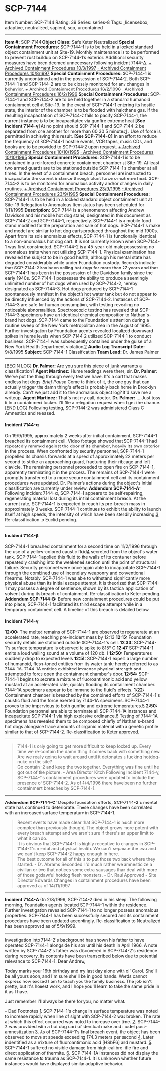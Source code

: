 # SCP-7144
Item Number: SCP-7144
Rating: 39
Series: series-8
Tags: _licensebox, adaptive, neutralized, sapient, scp, uncontained

---

**Item #:** SCP-7144
**Object Class:** Safe Keter Neutralized
**Special Containment Procedures:** SCP-7144-1 is to be held in a locked standard object containment unit at Site-19. Monthly maintenance is to be performed to prevent rust buildup on SCP-7144-1's exterior.
Additional security measures have been deemed unnecessary following incident 7144-Δ.
[\+ Archived Containment Procedures 10/8/1997](javascript:;)
[\- Archived Containment Procedures 10/8/1997](javascript:;)
**Special Containment Procedures:** SCP-7144-1 is currently uncontained and in the possession of SCP-7144-2. Both SCP-7144-1 and SCP-7144-2 are to be closely monitored for any changes in behavior.
[\+ Archived Containment Procedures 16/2/1996](javascript:;)
[\- Archived Containment Procedures 16/2/1996](javascript:;)
**Special Containment Procedures:** SCP-7144-1 and SCP-7144-2 are to be held together in a standard humanoid containment cell at Site-19. In the event of SCP-7144-1 entering its hostile state, the interior of the chamber is to be flooded with halothane gas. If the resulting incapacitation of SCP-7144-2 fails to pacify SCP-7144-1, the current instance is to be incapacitated via gunfire extreme heat **[See Incident 7144-γ**]
At no point should SCP-7144-1 and SCP-7144-2 be separated from one another for more than 60 30 5 minutes[1](javascript:;) . Use of force is permitted in achieving this result. **[See SCP-7144-C]**
In an effort to reduce the frequency of SCP-7144-1 hostile events, VCR tapes, music CDs, and books are to be provided to SCP-7144-2 upon request.
[\+ Archived Containment Procedures 10/10/1995](javascript:;)
[\- Archived Containment Procedures 10/10/1995](javascript:;)
**Special Containment Procedures:** SCP-7144-1 is to be contained in a reinforced concrete containment chamber at Site-19. At least two armed guards are to be stationed outside SCP-7144-1's chamber at all times. In the event of a containment breach, personnel are instructed to incapacitate the current instance through blunt force or extreme heat.
SCP-7144-2 is to be monitored for anomalous activity and/or changes in daily routines.
[\+ Archived Containment Procedures 23/9/1995](javascript:;)
[\- Archived Containment Procedures 23/9/1995](javascript:;)
**Special Containment Procedures:** SCP-7144-1 is to be held in a locked standard object containment unit at Site-19
Relegation to Anomalous Item status has been scheduled for 1/11/1995
**Description:** SCP-7144 is a phenomenon affecting Andrew Davidson and his mobile hot dog stand, designated in this document as SCP-7144-2 and SCP-7144-1, respectively.
SCP-7144-1 is a mobile food stand modified for the preparation and sale of hot dogs. SCP-7144-1's make and model are similar to hot dog carts produced throughout the mid 1900s. Apart from its sole anomalous effects, SCP-7144-1 is functionally identical to a non-anomalous hot dog cart.
It is not currently known when SCP-7144-1 was first constructed.
SCP-7144-2 is a 45-year-old male possessing no anomalous traits when not utilizing SCP-7144-1. Physical examination has revealed the subject to be in good health, although his mental state has degraded considerably while under Foundation custody. Records indicate that SCP-7144-2 has been selling hot dogs for more than 27 years and that SCP-7144-1 has been in the possession of the Davidson family since the early 1940s.
SCP-7144-1 possesses the ability to produce a seemingly unlimited number of hot dogs when used by SCP-7144-2, hereby designated as SCP-7144-3. Hot dogs produced by SCP-7144-1 spontaneously manifest in the object’s hot water tank but do not appear to be directly influenced by the actions of SCP-7144-2. Instances of SCP-7144-3 are safe for human consumption, with testing revealing no noticeable abnormalities. Spectroscopic testing has revealed that SCP-7144-3 specimens have an identical chemical composition to Nathan's-brand hot dogs.
SCP-7144 came to the Foundation's attention during a routine sweep of the New York metropolitan area in the August of 1995. Further investigation by Foundation agents revealed localized downward spikes in hume levels when SCP-7144-2 utilized SCP-7144-1 to conduct business. SCP-7144-1 was subsequently contained under the guise of a New York Health Department violation.[2](javascript:;)
**Audio Log Transcript**
**Date:** 9/8/1995
**Subject:** SCP-7144-1 Classification
**Team Lead:** Dr. James Palmer
* * *
[BEGIN LOG]
**Dr. Palmer:** Are you sure this piece of junk warrants a classification?
**Agent Martinez:** Hume readings were there, sir.
**Dr. Palmer:** We've put the thing through every test we have. It's a cart that makes endless hot dogs.
_Brief Pause_
Come to think of it, the one guy that can actually trigger the damn thing's effect is probably back home in Brooklyn already. Can't we just add it to the anomalous object log? It'd save me a writeup.
**Agent Martinez:** That's not my call, doctor.
**Dr. Palmer:** ….Just toss it in a containment locker. I'll file a relegation request when I get the chance.
[END LOG]
Following testing, SCP-7144-2 was administered Class C Amnestics and released.
#### Incident 7144-α
On 19/9/1995, approximately 2 weeks after initial containment, SCP-7144-1 breached its containment cell. Video footage showed that SCP-7144-1 had repeatedly rammed against the door of its chamber, heavily its own exterior in the process.
When confronted by security personnel, SCP-7144-1 propelled its chassis forwards at a speed of approximately 22 meters per second to strike an approaching guard, fracturing their ribcage and left clavicle. The remaining personnel proceeded to open fire on SCP-7144-1, apparently terminating it in the process.
The remains of SCP-7144-1 were promptly transferred to a more secure containment cell and its containment procedures were updated. Dr. Palmer's actions during the object's initial classification are currently under review.
**Addendum SCP-7144-A:** Following incident 7144-α, SCP-7144-1 appears to be self-repairing, regenerating material lost during its initial containment breach. At the current rate, SCP-7144-1 is expected to reach its pre-breach mass in approximately 3 weeks.
SCP-7144-1 continues to exhibit the ability to launch itself at high speeds, the intensity of which have been steadily increasing.[3](javascript:;)
Re-classification to Euclid pending.
* * *
#### Incident 7144-β
SCP-7144-1 breached containment for a second time on 11/2/1996 through the use of a yellow-colored caustic fluid[4](javascript:;) secreted from the object's water tank. SCP-7144-1 applied this fluid to the walls of its container before repeatedly crashing into the weakened section until the point of structural failure.
Security personnel were once again able to incapacitate SCP-7144-1 through the combined use of incendiary weaponry and conventional firearms. Notably, SCP-7144-1 was able to withstand significantly more physical abuse than its initial escape attempt.
It is theorized that SCP-7144-1 may possess a degree of sentience, shown by its tactical application of solvent during its breach of containment.
Re-classification to Keter pending.
**Addendum SCP-7144-B:** Before new containment procedures could be put into place, SCP-7144-1 facilitated its third escape attempt while in a temporary containment cell. A timeline of this breach is detailed below.
#### Incident 7144-γ
**12:00:** The melted remains of SCP-7144-1 are observed to regenerate at an accelerated rate, reaching pre-incident mass by 12:13
**12:15:** Foundation security details are stationed outside SCP-7144-1's cell.
**12:33:** SCP-7144-1's surface temperature is observed to spike to 815° C
**12:47** SCP-7144-1 emits a loud wailing sound at a volume of 120 db. I
**12:50:** Temperatures suddenly drop to expected levels
**12:51:** SCP-7144-1 expels a large number of humanoid, flesh-toned entities from its water tank; hereby referred to as 7144-1A. 7144-1A entities exhibited immense physical strength and attempted to force open the containment chamber's door.
**12:54:** SCP-7144-1 begins to secrete a mixture of fluoroantimonic acid and yellow mustard at an accelerated rate, quickly flooding its containment chamber. 7144-1A specimens appear to be immune to the fluid's effects.
**1:22:** Containment chamber is breached by the combined efforts of SCP-7144-1's caustic fluid and the force exerted by 7144-1A specimens. SCP-7144-1 proves to be impervious to both gunfire and extreme temperatures.[5](javascript:;)
**2:50:** Foundation personnel are able to terminate all SCP-7144-1A instances and incapacitate SCP-7144-1 via high explosive ordinance.[6](javascript:;)
<End Log>
Testing of 7144-1A specimens has revealed them to be composed chiefly of Nathan's-brand hot dogs alongside trace amounts of organic material with a genetic profile similar to that of SCP-7144-2.
Re-classification to Keter approved.
* * *
> 7144-1 is only going to get more difficult to keep locked up. Every time we re-contain the damn thing it comes back with something new. Are we really going to wait around until it detonates a fucking hotdog-nuke on the site?  
>  Go contain -2 and keep the two together. Everything was fine until he got out of the picture. - Area Director Kitch
Following Incident 7144-γ, SCP-7144-1's containment procedures were updated to include the presence of SCP-7144-2. As of 4/4/1996 there have been no further containment breaches by SCP-7144-1.
* * *
**Addendum SCP-7144-C:** Despite foundation efforts, SCP-7144-2's mental state has continued to deteriorate. These changes have been correlated with an increased surface temperature in SCP-7144-1.
> Recent events have made clear that SCP-7144-1 is much more complex than previously thought. The object grows more potent with every breach attempt and we aren't sure if there's an upper limit to what it can do.  
>  It is obvious that SCP-7144-1 is highly receptive to changes in SCP-7144-2's mental and physical health. We can't separate the two and we can't keep SCP-7144-2 happy enough in here.  
>  The best outcome for all of this is to put those two back where they started. - Dr. Abrams
> Seconded. I'd much rather we amnesticize a civilian or two that notices some extra sausages than deal with more of those godawful hotdog flesh monsters. - Dr. Raul
> Approved - Site Director Edwards
Changes in containment procedures have been approved as of 14/11/1997
* * *
**Incident 7144-Δ**
On 2/8/1999, SCP-7144-2 died in his sleep. The following morning, Foundation agents located SCP-7144-1 within the residence. Further investigation revealed SCP-7144-1 to no longer possess anomalous properties.
SCP-7144-1 has been successfully secured and its containment procedures have been updated accordingly.
Re-classification to Neutralized has been approved as of 5/9/1999.
* * *
Investigation into 7144-2's background has shown his father to have operated SCP-7144-1 alongside his son until his death in April 1966.
A note written by SCP-7144-2's father was discovered in SCP-7144-2's residence during recovery. Its contents have been transcribed below due to potential relevance to SCP-7144-1.
Dear Andrew,  
  
Today marks your 16th birthday and my last day alone with ol' Carol. She'll be all yours soon, and I'm sure she'll be in good hands. Words cannot express how excited I am to teach you the family business. The job isn't pretty, but it's honest work, and I hope you'll learn to take the same pride in it as I have.  
  
Just remember I'll always be there for you, no matter what.  
  

\- Dad
Footnotes
[1](javascript:;). SCP-7144-1's change in surface temperature was noted to increase rapidly when line of sight with SCP-7144-2 was broken. The rate at which this effect occurred was noted to increase over time.
[2](javascript:;). SCP-7144-2 was provided with a hot dog cart of identical make and model post-amnestization
[3](javascript:;). As of SCP-7144-1's final breach event, the object has been observed to move at speeds exceeding 174.3 meters per second
[4](javascript:;). Later indentified as a mixture of fluoroantimonic acid [HSbF6] and mustard.
[5](javascript:;). SCP-7144-1 suffered no visible damage from high-calibre rifle fire and direct application of thermite.
[6](javascript:;). SCP-7144-1A instances did not display the same resistance to trauma as SCP-7144-1. It is unknown whether future instances would have displayed similar adaptive behavior.